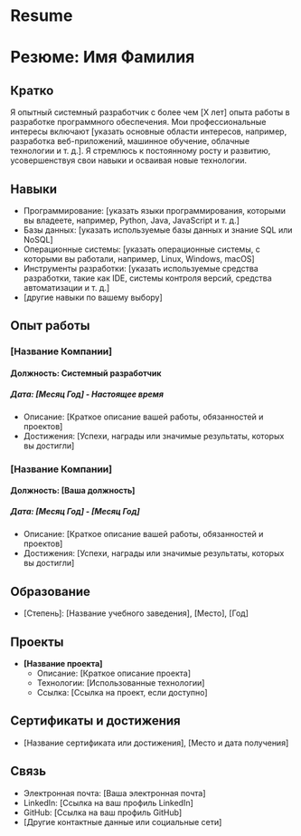 # Resume

# Резюме: Имя Фамилия

## Кратко

Я опытный системный разработчик с более чем [X лет] опыта работы в разработке программного обеспечения. Мои профессиональные интересы включают [указать основные области интересов, например, разработка веб-приложений, машинное обучение, облачные технологии и т. д.]. Я стремлюсь к постоянному росту и развитию, усовершенствуя свои навыки и осваивая новые технологии.

## Навыки

- Программирование: [указать языки программирования, которыми вы владеете, например, Python, Java, JavaScript и т. д.]
- Базы данных: [указать используемые базы данных и знание SQL или NoSQL]
- Операционные системы: [указать операционные системы, с которыми вы работали, например, Linux, Windows, macOS]
- Инструменты разработки: [указать используемые средства разработки, такие как IDE, системы контроля версий, средства автоматизации и т. д.]
- [другие навыки по вашему выбору]

## Опыт работы

### [Название Компании]

#### Должность: Системный разработчик

##### Дата: [Месяц Год] - Настоящее время

- Описание: [Краткое описание вашей работы, обязанностей и проектов]
- Достижения: [Успехи, награды или значимые результаты, которых вы достигли]

### [Название Компании]

#### Должность: [Ваша должность]

##### Дата: [Месяц Год] - [Месяц Год]

- Описание: [Краткое описание вашей работы, обязанностей и проектов]
- Достижения: [Успехи, награды или значимые результаты, которых вы достигли]

## Образование

- [Степень]: [Название учебного заведения], [Место], [Год]

## Проекты

- **[Название проекта]**
  - Описание: [Краткое описание проекта]
  - Технологии: [Использованные технологии]
  - Ссылка: [Ссылка на проект, если доступно]

## Сертификаты и достижения

- [Название сертификата или достижения], [Место и дата получения]

## Связь

- Электронная почта: [Ваша электронная почта]
- LinkedIn: [Ссылка на ваш профиль LinkedIn]
- GitHub: [Ссылка на ваш профиль GitHub]
- [Другие контактные данные или социальные сети]
